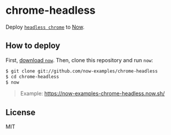 # chrome-headless

Deploy [`headless chrome`](https://developers.google.com/web/updates/2017/04/headless-chrome) to [Now](https://now.sh).

## How to deploy

First, [download `now`](https://zeit.co/download). Then, clone this
repository and run `now`:

```bash
$ git clone git://github.com/now-examples/chrome-headless
$ cd chrome-headless
$ now
```

> Example: https://now-examples-chrome-headless.now.sh/

## License

MIT
